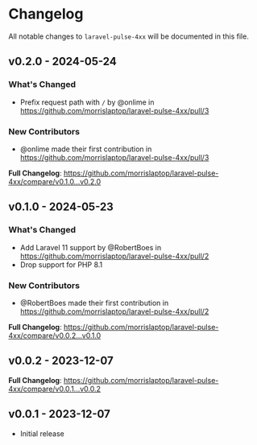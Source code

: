 # Changelog

All notable changes to `laravel-pulse-4xx` will be documented in this file.

## v0.2.0 - 2024-05-24

### What's Changed

* Prefix request path with `/` by @onlime in https://github.com/morrislaptop/laravel-pulse-4xx/pull/3

### New Contributors

* @onlime made their first contribution in https://github.com/morrislaptop/laravel-pulse-4xx/pull/3

**Full Changelog**: https://github.com/morrislaptop/laravel-pulse-4xx/compare/v0.1.0...v0.2.0

## v0.1.0 - 2024-05-23

### What's Changed

* Add Laravel 11 support by @RobertBoes in https://github.com/morrislaptop/laravel-pulse-4xx/pull/2
* Drop support for PHP 8.1

### New Contributors

* @RobertBoes made their first contribution in https://github.com/morrislaptop/laravel-pulse-4xx/pull/2

**Full Changelog**: https://github.com/morrislaptop/laravel-pulse-4xx/compare/v0.0.2...v0.1.0

## v0.0.2 - 2023-12-07

**Full Changelog**: https://github.com/morrislaptop/laravel-pulse-4xx/compare/v0.0.1...v0.0.2

## v0.0.1 - 2023-12-07

* Initial release
